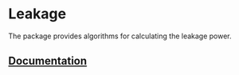 # Leakage

The package provides algorithms for calculating the leakage power.

## [Documentation][doc]

[doc]: http://godoc.org/github.com/turing-complete/power/leakage

